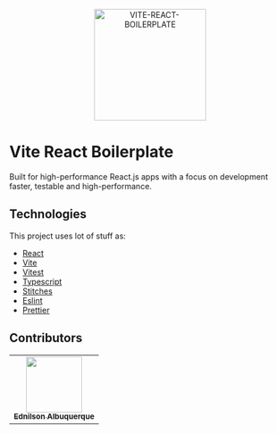<p align="center">
<img src="https://user-images.githubusercontent.com/42422605/184579388-ecb18452-c9c3-4986-871b-26480ea13c04.svg" alt="VITE-REACT-BOILERPLATE" width="200"/>
</p>

# Vite React Boilerplate

Built for high-performance React.js apps with a focus on development faster, testable and high-performance.

## Technologies

This project uses lot of stuff as:

 - [React](https://pt-br.reactjs.org/)
 - [Vite](https://vitejs.dev/)
 - [Vitest](https://vitest.dev/)
 - [Typescript](https://www.typescriptlang.org/)
 - [Stitches](https://stitches.dev/)
 - [Eslint](https://eslint.org/)
 - [Prettier](https://prettier.io/)

## Contributors

<table>
  <tr>
    <td align="center"><a href="https://ed-jnr.com"><img src="https://avatars.githubusercontent.com/u/42422605?v=4" width="100px;" alt=""/><br /><sub><b>Ednilson Albuquerque</b></sub></a><br /></td>
  </tr>
</table>
